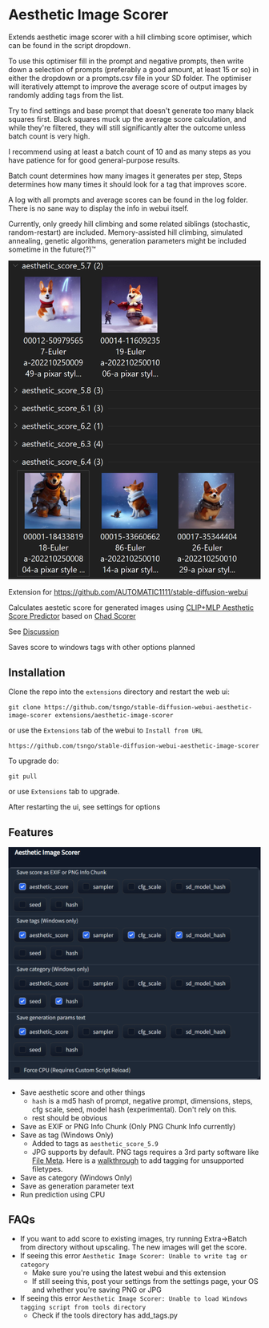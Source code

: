 # Aesthetic Image Scorer

Extends aesthetic image scorer with a hill climbing score optimiser, which can be found in the script dropdown.

To use this optimiser fill in the prompt and negative prompts, then write down a selection of prompts (preferably a good amount, at least 15 or so) in either the dropdown or a prompts.csv file in your SD folder. The optimiser will iteratively attempt to improve the average score of output images by randomly adding tags from the list.

Try to find settings and base prompt that doesn't generate too many black squares first.
Black squares muck up the average score calculation, and while they're filtered, they will still significantly alter the outcome unless batch count is very high.

I recommend using at least a batch count of 10 and as many steps as you have patience for for good general-purpose results.

Batch count determines how many images it generates per step, Steps determines how many times it should look for a tag that improves score.

A log with all prompts and average scores can be found in the log folder. There is no sane way to display the info in webui itself.

Currently, only greedy hill climbing and some related siblings (stochastic, random-restart) are included. Memory-assisted hill climbing, simulated annealing, genetic algorithms, generation parameters might be included sometime in the future(?)™


![](tag_group_by.png)

Extension for https://github.com/AUTOMATIC1111/stable-diffusion-webui

Calculates aestetic score for generated images using [CLIP+MLP Aesthetic Score Predictor](https://github.com/christophschuhmann/improved-aesthetic-predictor) based on [Chad Scorer](https://github.com/grexzen/SD-Chad/blob/main/chad_scorer.py)

See [Discussion](https://github.com/AUTOMATIC1111/stable-diffusion-webui/discussions/1831)

Saves score to windows tags with other options planned

## Installation
Clone the repo into the `extensions` directory and restart the web ui:

```commandline
git clone https://github.com/tsngo/stable-diffusion-webui-aesthetic-image-scorer extensions/aesthetic-image-scorer
```

or use the `Extensions` tab of the webui to `Install from URL`

```commandline
https://github.com/tsngo/stable-diffusion-webui-aesthetic-image-scorer
```


To upgrade do:

```commandline
git pull
```

or use `Extensions` tab to upgrade.

After restarting the ui, see settings for options

## Features
![](settings_section.png)
- Save aesthetic score and other things
    - `hash` is a md5 hash of prompt, negative prompt, dimensions, steps, cfg scale, seed, model hash (experimental). Don't rely on this. 
    - rest should be obvious
- Save as EXIF or PNG Info Chunk (Only PNG Chunk Info currently)
- Save as tag (Windows Only)
    - Added to tags as `aesthetic_score_5.9`
    - JPG supports by default. PNG tags requires a 3rd party software like [File Meta](https://github.com/Dijji/FileMeta/releases). Here is a [walkthrough](https://www.thewindowsclub.com/enable-tags-for-unsupported-files-windows) to add tagging for unsupported filetypes.
- Save as category (Windows Only)
- Save as generation parameter text
- Run prediction using CPU

## FAQs
- If you want to add score to existing images, try running Extra->Batch from directory without upscaling. The new images will get the score.
- If seeing this error `Aesthetic Image Scorer: Unable to write tag or category`
    - Make sure you're using the latest webui and this extension
    - If still seeing this, post your settings from the settings page, your OS and whether you're saving PNG or JPG
- If seeing this error `Aesthetic Image Scorer: Unable to load Windows tagging script from tools directory`
    - Check if the tools directory has add_tags.py
